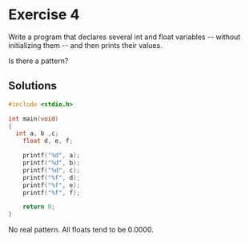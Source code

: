 # Exercise 4

Write a program that declares several int and float variables -- without 
initializing them -- and then prints their values.

Is there a pattern?

## Solutions

```c
#include <stdio.h>

int main(void)
{
  int a, b ,c;
	float d, e, f;

	printf("%d", a);
	printf("%d", b);
	printf("%d", c);
	printf("%f", d);
	printf("%f", e);
	printf("%f", f);

	return 0;
}
```

No real pattern. All floats tend to be 0.0000.
